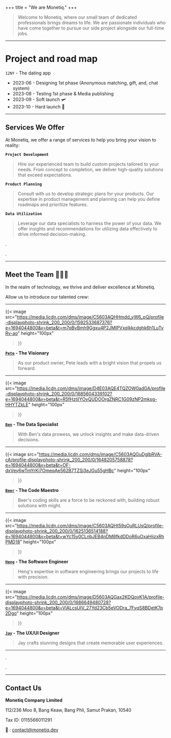 +++
title = "We are Monetiq."
+++

> Welcome to Monetiq, where our small team of dedicated professionals brings dreams to life.
> We are passionate individuals who have come together to pursue our side project alongside our full-time jobs.
>
> 

---

# Project and road map

`12NY` - The dating app

- 2023-06 - Designing 1st phase (Anonymous matching, gift, and, chat system)
- 2023-08 - Testing 1st phase & Media publishing
- 2023-09 - Soft launch 🛩️
- 2023-10 - Hard launch 🚀

---

## Services We Offer

At Monetiq, we offer a range of services to help you bring your vision to reality:

**`Project Development`**

> Hire our experienced team to build custom projects tailored to your needs. From concept to completion, we deliver high-quality solutions that exceed expectations.

**`Product Planning`**

> Consult with us to develop strategic plans for your products. Our expertise in product management and planning can help you define roadmaps and prioritize features.

**`Data Utilization`**

> Leverage our data specialists to harness the power of your data. We offer insights and recommendations for utilizing data effectively to drive informed decision-making.

.

.

---

## Meet the Team 🧑‍🤝‍🧑

In the realm of technology, we thrive and deliver excellence at Monetiq.

Allow us to introduce our talented crew:

---

{{<
    image
    src="https://media.licdn.com/dms/image/C5603AQHHmdd_yW6_pQ/profile-displayphoto-shrink_200_200/0/1592533687376?e=1694044800&v=beta&t=m7qBvBmh9Ggxu4P2JMIPVxqIkkcdghk6h1LuTvRv-ao"
    height="100px"
>}}

**[`Pete`](https://www.linkedin.com/in/chanvit-s-292642198/) - The Visionary**

> As our product owner, Pete leads with a bright vision that propels us forward.

---

{{<
    image
    src="https://media.licdn.com/dms/image/D4E03AQE4TQZOW0adGA/profile-displayphoto-shrink_200_200/0/1685604339102?e=1694044800&v=beta&t=R5fHztiIYOvQUDOOrgZNRC1G09zNP2mksg-HHYTZkLE"
    height="100px"
>}}

**[`Ben`](https://www.linkedin.com/in/nopdanai-dejvorakul/) - The Data Specialist**

> With Ben's data prowess, we unlock insights and make data-driven decisions.

---

{{<
    image
    src="https://media.licdn.com/dms/image/C5603AQGuDglbRVA-cA/profile-displayphoto-shrink_200_200/0/1648205758878?e=1694044800&v=beta&t=OF-dxVey6wTmYrKi7OmeqAe562B7TZSj3eJGu55gHBc"
    height="100px"
>}}

**[`Beer`](https://www.linkedin.com/in/borrabeer/) - The Code Maestro**

> Beer's coding skills are a force to be reckoned with, building robust solutions with might.

---

{{<
    image
    src="https://media.licdn.com/dms/image/C5603AQHt59sOuRLUsQ/profile-displayphoto-shrink_200_200/0/1625136514188?e=1694044800&v=beta&t=wYc15y0CLnbJEB4nDM8fkdDDoR6uOxaHijzxRhPMD18"
    height="100px"
>}}

**[`Heng`](https://www.linkedin.com/in/ramil-arthan-397349170/) - The Software Engineer**

> Heng's expertise in software engineering brings our projects to life with precision.

---

{{<
    image
    src="https://media.licdn.com/dms/image/D5603AQGax2KDQovK1A/profile-displayphoto-shrink_200_200/0/1686649480728?e=1694044800&v=beta&t=VlALcsUIV_27Yd23Cb5eVODra_7FyqS8BDetK7p2Dgo"
    height="100px"
>}}

**[`Jay`](https://www.linkedin.com/in/thanapon-matikanon/) - The UX/UI Designer**

> Jay crafts stunning designs that create memorable user experiences.

---

.

.

---

## Contact Us

**Monetiq Company Limited**

112/236 Moo 8, Bang Keaw,
Bang Phli, Samut Prakan, 10540

Tax ID: 0115566011291

📧 : [contact@monetiq.dev](mailto:contact@monetiq.dev)
